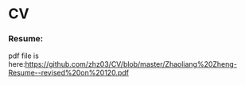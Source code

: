 # CV

### Resume:
pdf file is here:https://github.com/zhz03/CV/blob/master/Zhaoliang%20Zheng-Resume--revised%20on%20120.pdf
